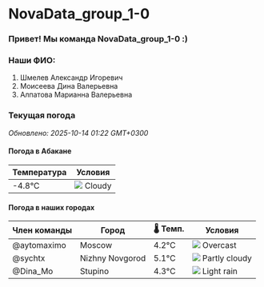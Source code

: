 # NovaData_group_1-0
### Привет! Мы команда NovaData_group_1-0 :)

### Наши ФИО:
1. Шмелев Александр Игоревич
2. Моисеева Дина Валерьевна
3. Алпатова Марианна Валерьевна

### Текущая погода
<!-- WEATHER:START -->
_Обновлено: 2025-10-14 01:22 GMT+0300_

#### Погода в Абакане

| Температура | Условия |
|-------------|----------|
| -4.8°C     | ![](https://cdn.weatherapi.com/weather/64x64/night/119.png) Cloudy |

#### Погода в наших городах

| Член команды  | Город               | 🌡️ Темп.  | Условия          |
|---------------|---------------------|-----------|--------------------|
| @aytomaximo    | Moscow              |    4.2°C | ![](https://cdn.weatherapi.com/weather/64x64/night/122.png) Overcast     |
| @sychtx        | Nizhny Novgorod     |    5.1°C | ![](https://cdn.weatherapi.com/weather/64x64/night/116.png) Partly cloudy |
| @Dina_Mo       | Stupino             |    4.3°C | ![](https://cdn.weatherapi.com/weather/64x64/night/296.png) Light rain   |

<!-- WEATHER:END -->
